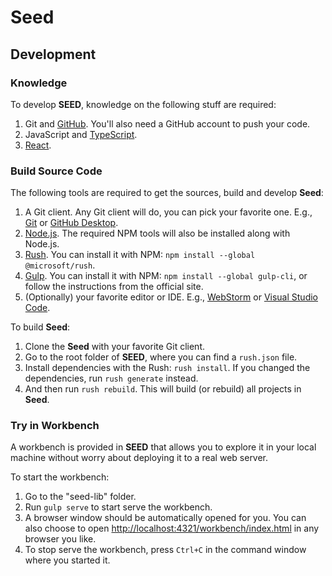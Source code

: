 # Seed

## Development

### Knowledge

To develop **SEED**, knowledge on the following stuff are required:

1. Git and [GitHub](https://github.com/). You'll also need a GitHub
   account to push your code.
2. JavaScript and [TypeScript](http://www.typescriptlang.org/).
3. [React](https://reactjs.org/).

### Build Source Code

The following tools are required to get the sources, build and develop
**Seed**:

1. A Git client. Any Git client will do, you can pick your favorite one.
   E.g., [Git](https://git-scm.com/) or
   [GitHub Desktop](https://desktop.github.com/).
2. [Node.js](https://nodejs.org). The required NPM tools will also be
   installed along with Node.js.
3. [Rush](https://aka.ms/rush). You can install it with NPM:
   `npm install --global @microsoft/rush`.
4. [Gulp](https://gulpjs.com/). You can install it with NPM:
   `npm install --global gulp-cli`, or follow the instructions from the
   official site.
5. (Optionally) your favorite editor or IDE. E.g.,
   [WebStorm](https://www.jetbrains.com/webstorm/) or
   [Visual Studio Code](https://code.visualstudio.com/).

To build **Seed**:

1. Clone the **Seed** with your favorite Git client.
2. Go to the root folder of **SEED**, where you can find a
   `rush.json` file.
3. Install dependencies with the Rush: `rush install`. If you changed
   the dependencies, run `rush generate` instead.
4. And then run `rush rebuild`. This will build (or rebuild) all
   projects in **Seed**.

### Try in Workbench

A workbench is provided in **SEED** that allows you to explore it in
your local machine without worry about deploying it to a real web
server.

To start the workbench:

1. Go to the "seed-lib" folder.
2. Run `gulp serve` to start serve the workbench.
3. A browser window should be automatically opened for you. You can also
   choose to open
   [http://localhost:4321/workbench/index.html](http://localhost:4321/workbench/index.html)
   in any browser you like.
4. To stop serve the workbench, press `Ctrl+C` in the command window
   where you started it.
